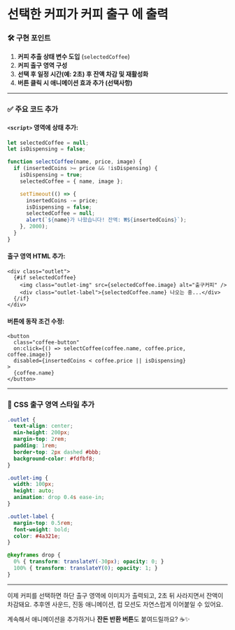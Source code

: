 #  선택한 커피가 **커피 출구** 에 출력

### 🛠️ 구현 포인트

1. **커피 추출 상태 변수 도입** (`selectedCoffee`)
2. **커피 출구 영역 구성**
3. **선택 후 일정 시간(예: 2초) 후 잔액 차감 및 재활성화**
4. **버튼 클릭 시 애니메이션 효과 추가 (선택사항)**

---

### ✅ 주요 코드 추가

#### `<script>` 영역에 상태 추가:

```js
let selectedCoffee = null;
let isDispensing = false;

function selectCoffee(name, price, image) {
  if (insertedCoins >= price && !isDispensing) {
    isDispensing = true;
    selectedCoffee = { name, image };

    setTimeout(() => {
      insertedCoins -= price;
      isDispensing = false;
      selectedCoffee = null;
      alert(`${name}가 나왔습니다! 잔액: ₩${insertedCoins}`);
    }, 2000);
  }
}
```

#### 출구 영역 HTML 추가:

```svelte
<div class="outlet">
  {#if selectedCoffee}
    <img class="outlet-img" src={selectedCoffee.image} alt="출구커피" />
    <div class="outlet-label">{selectedCoffee.name} 나오는 중...</div>
  {/if}
</div>
```

#### 버튼에 동작 조건 수정:

```svelte
<button
  class="coffee-button"
  on:click={() => selectCoffee(coffee.name, coffee.price, coffee.image)}
  disabled={insertedCoins < coffee.price || isDispensing}
>
  {coffee.name}
</button>
```

---

### 🎨 CSS 출구 영역 스타일 추가

```css
.outlet {
  text-align: center;
  min-height: 200px;
  margin-top: 2rem;
  padding: 1rem;
  border-top: 2px dashed #bbb;
  background-color: #fdfbf8;
}

.outlet-img {
  width: 100px;
  height: auto;
  animation: drop 0.4s ease-in;
}

.outlet-label {
  margin-top: 0.5rem;
  font-weight: bold;
  color: #4a321e;
}

@keyframes drop {
  0% { transform: translateY(-30px); opacity: 0; }
  100% { transform: translateY(0); opacity: 1; }
}
```

---

이제 커피를 선택하면 하단 출구 영역에 이미지가 출력되고, 2초 뒤 사라지면서 잔액이 차감돼요. 추후엔 사운드, 진동 애니메이션, 컵 모션도 자연스럽게 이어붙일 수 있어요.

계속해서 애니메이션을 추가하거나 **잔돈 반환 버튼**도 붙여드릴까요? ☕️✨
